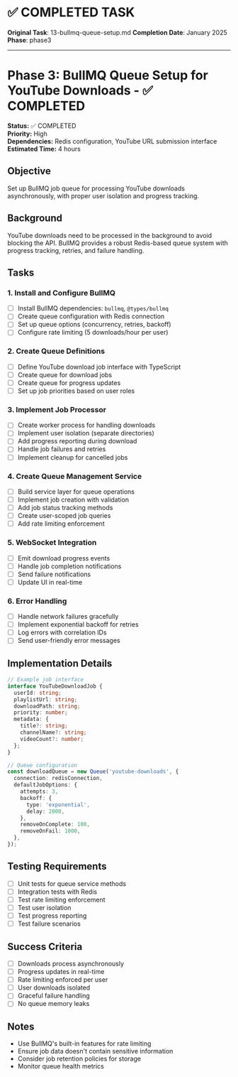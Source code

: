 # ✅ COMPLETED TASK

**Original Task**: 13-bullmq-queue-setup.md
**Completion Date**: January 2025
**Phase**: phase3

---

# Phase 3: BullMQ Queue Setup for YouTube Downloads - ✅ COMPLETED

**Status:** ✅ COMPLETED  
**Priority:** High  
**Dependencies:** Redis configuration, YouTube URL submission interface  
**Estimated Time:** 4 hours

## Objective

Set up BullMQ job queue for processing YouTube downloads asynchronously, with proper user isolation and progress tracking.

## Background

YouTube downloads need to be processed in the background to avoid blocking the API. BullMQ provides a robust Redis-based queue system with progress tracking, retries, and failure handling.

## Tasks

### 1. Install and Configure BullMQ

- [ ] Install BullMQ dependencies: `bullmq`, `@types/bullmq`
- [ ] Create queue configuration with Redis connection
- [ ] Set up queue options (concurrency, retries, backoff)
- [ ] Configure rate limiting (5 downloads/hour per user)

### 2. Create Queue Definitions

- [ ] Define YouTube download job interface with TypeScript
- [ ] Create queue for download jobs
- [ ] Create queue for progress updates
- [ ] Set up job priorities based on user roles

### 3. Implement Job Processor

- [ ] Create worker process for handling downloads
- [ ] Implement user isolation (separate directories)
- [ ] Add progress reporting during download
- [ ] Handle job failures and retries
- [ ] Implement cleanup for cancelled jobs

### 4. Create Queue Management Service

- [ ] Build service layer for queue operations
- [ ] Implement job creation with validation
- [ ] Add job status tracking methods
- [ ] Create user-scoped job queries
- [ ] Add rate limiting enforcement

### 5. WebSocket Integration

- [ ] Emit download progress events
- [ ] Handle job completion notifications
- [ ] Send failure notifications
- [ ] Update UI in real-time

### 6. Error Handling

- [ ] Handle network failures gracefully
- [ ] Implement exponential backoff for retries
- [ ] Log errors with correlation IDs
- [ ] Send user-friendly error messages

## Implementation Details

```typescript
// Example job interface
interface YouTubeDownloadJob {
  userId: string;
  playlistUrl: string;
  downloadPath: string;
  priority: number;
  metadata: {
    title?: string;
    channelName?: string;
    videoCount?: number;
  };
}

// Queue configuration
const downloadQueue = new Queue('youtube-downloads', {
  connection: redisConnection,
  defaultJobOptions: {
    attempts: 3,
    backoff: {
      type: 'exponential',
      delay: 2000,
    },
    removeOnComplete: 100,
    removeOnFail: 1000,
  },
});
```

## Testing Requirements

- [ ] Unit tests for queue service methods
- [ ] Integration tests with Redis
- [ ] Test rate limiting enforcement
- [ ] Test user isolation
- [ ] Test progress reporting
- [ ] Test failure scenarios

## Success Criteria

- [ ] Downloads process asynchronously
- [ ] Progress updates in real-time
- [ ] Rate limiting enforced per user
- [ ] User downloads isolated
- [ ] Graceful failure handling
- [ ] No queue memory leaks

## Notes

- Use BullMQ's built-in features for rate limiting
- Ensure job data doesn't contain sensitive information
- Consider job retention policies for storage
- Monitor queue health metrics
